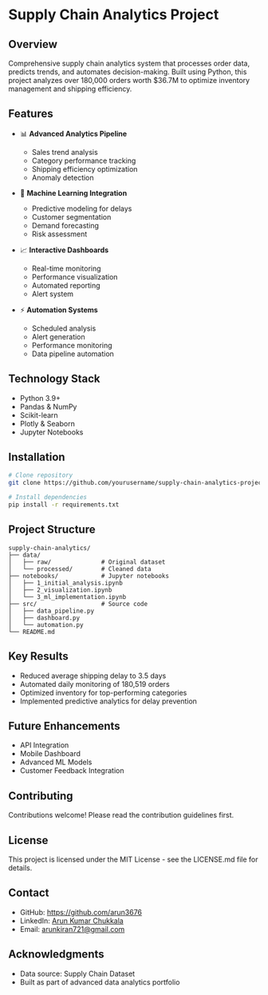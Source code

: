 # Supply Chain Analytics Project

## Overview
Comprehensive supply chain analytics system that processes order data, predicts trends, and automates decision-making. Built using Python, this project analyzes over 180,000 orders worth $36.7M to optimize inventory management and shipping efficiency.

## Features
- 📊 **Advanced Analytics Pipeline**
  - Sales trend analysis
  - Category performance tracking
  - Shipping efficiency optimization
  - Anomaly detection

- 🤖 **Machine Learning Integration**
  - Predictive modeling for delays
  - Customer segmentation
  - Demand forecasting
  - Risk assessment

- 📈 **Interactive Dashboards**
  - Real-time monitoring
  - Performance visualization
  - Automated reporting
  - Alert system

- ⚡ **Automation Systems**
  - Scheduled analysis
  - Alert generation
  - Performance monitoring
  - Data pipeline automation

## Technology Stack
- Python 3.9+
- Pandas & NumPy
- Scikit-learn
- Plotly & Seaborn
- Jupyter Notebooks

## Installation
```bash
# Clone repository
git clone https://github.com/yourusername/supply-chain-analytics-project.git

# Install dependencies
pip install -r requirements.txt
```

## Project Structure
```
supply-chain-analytics/
├── data/
│   ├── raw/              # Original dataset
│   └── processed/        # Cleaned data
├── notebooks/            # Jupyter notebooks
│   ├── 1_initial_analysis.ipynb
│   ├── 2_visualization.ipynb
│   └── 3_ml_implementation.ipynb
├── src/                  # Source code
│   ├── data_pipeline.py
│   ├── dashboard.py
│   └── automation.py
└── README.md
```

## Key Results
- Reduced average shipping delay to 3.5 days
- Automated daily monitoring of 180,519 orders
- Optimized inventory for top-performing categories
- Implemented predictive analytics for delay prevention

## Future Enhancements
- API Integration
- Mobile Dashboard
- Advanced ML Models
- Customer Feedback Integration

## Contributing
Contributions welcome! Please read the contribution guidelines first.

## License
This project is licensed under the MIT License - see the LICENSE.md file for details.

## Contact
- GitHub: https://github.com/arun3676
- LinkedIn: [Arun Kumar Chukkala](https://www.linkedin.com/in/arun-kumar-chukkala-391768204/)
- Email: arunkiran721@gmail.com

## Acknowledgments
- Data source: Supply Chain Dataset
- Built as part of advanced data analytics portfolio
